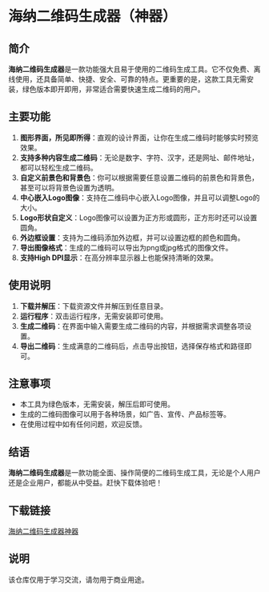 # 海纳二维码生成器（神器）

## 简介

**海纳二维码生成器**是一款功能强大且易于使用的二维码生成工具。它不仅免费、离线使用，还具备简单、快捷、安全、可靠的特点。更重要的是，这款工具无需安装，绿色版本即开即用，非常适合需要快速生成二维码的用户。

## 主要功能

1. **图形界面，所见即所得**：直观的设计界面，让你在生成二维码时能够实时预览效果。
2. **支持多种内容生成二维码**：无论是数字、字符、汉字，还是网址、邮件地址，都可以轻松生成二维码。
3. **自定义前景色和背景色**：你可以根据需要任意设置二维码的前景色和背景色，甚至可以将背景色设置为透明。
4. **中心嵌入Logo图像**：支持在二维码中心嵌入Logo图像，并且可以调整Logo的大小。
5. **Logo形状自定义**：Logo图像可以设置为正方形或圆形，正方形时还可以设置圆角。
6. **外边框设置**：支持为二维码添加外边框，并可以设置边框的颜色和圆角。
7. **导出图像格式**：生成的二维码可以导出为png或jpg格式的图像文件。
8. **支持High DPI显示**：在高分辨率显示器上也能保持清晰的效果。

## 使用说明

1. **下载并解压**：下载资源文件并解压到任意目录。
2. **运行程序**：双击运行程序，无需安装即可使用。
3. **生成二维码**：在界面中输入需要生成二维码的内容，并根据需求调整各项设置。
4. **导出二维码**：生成满意的二维码后，点击导出按钮，选择保存格式和路径即可。

## 注意事项

- 本工具为绿色版本，无需安装，解压后即可使用。
- 生成的二维码图像可以用于各种场景，如广告、宣传、产品标签等。
- 在使用过程中如有任何问题，欢迎反馈。

## 结语

**海纳二维码生成器**是一款功能全面、操作简便的二维码生成工具，无论是个人用户还是企业用户，都能从中受益。赶快下载体验吧！

## 下载链接
[海纳二维码生成器神器](https://pan.quark.cn/s/ea77f645a4dd)

## 说明

该仓库仅用于学习交流，请勿用于商业用途。

